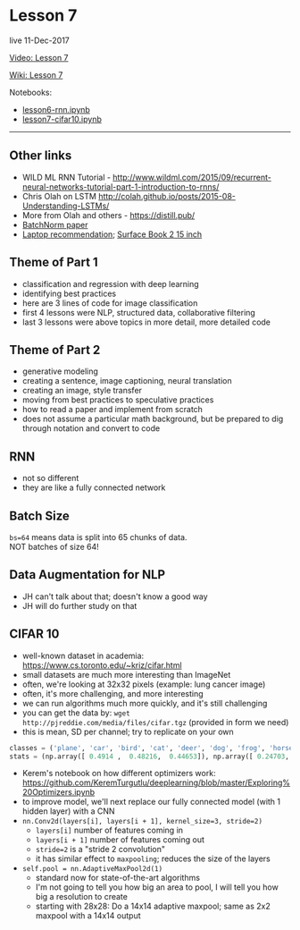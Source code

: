# Lesson 7  
live 11-Dec-2017

[Video: Lesson 7](https://www.youtube.com/watch?v=H3g26EVADgY&feature=youtu.be)

[Wiki: Lesson 7](http://forums.fast.ai/t/lesson-7-wiki-thread/8847/1)

Notebooks:  
* [lesson6-rnn.ipynb](https://github.com/fastai/fastai/blob/master/courses/dl1/lesson6-rnn.ipynb)
* [lesson7-cifar10.ipynb](https://github.com/fastai/fastai/blob/master/courses/dl1/lesson7-cifar10.ipynb)

---
## Other links
- WILD ML RNN Tutorial - http://www.wildml.com/2015/09/recurrent-neural-networks-tutorial-part-1-introduction-to-rnns/
- Chris Olah on LSTM http://colah.github.io/posts/2015-08-Understanding-LSTMs/
- More from Olah and others - https://distill.pub/
- [BatchNorm paper](https://arxiv.org/pdf/1502.03167.pdf)
- [Laptop recommendation](https://youtu.be/EKzSiuqiHNg?t=1h1m51s); [Surface Book 2 15 inch](https://www.cnet.com/products/microsoft-surface-book-2/review/)


## Theme of Part 1
- classification and regression with deep learning
- identifying best practices
- here are 3 lines of code for image classification
- first 4 lessons were NLP, structured data, collaborative filtering
- last 3 lessons were above topics in more detail, more detailed code

## Theme of Part 2
- generative modeling
- creating a sentence, image captioning, neural translation
- creating an image, style transfer
- moving from best practices to speculative practices
- how to read a paper and implement from scratch
- does not assume a particular math background, but be prepared to dig through notation and convert to code

## RNN
- not so different
- they are like a fully connected network

## Batch Size
`bs=64` means data is split into 65 chunks of data.  
NOT batches of size 64!  

## Data Augmentation for NLP
- JH can't talk about that; doesn't know a good way
- JH will do further study on that

## CIFAR 10
- well-known dataset in academia:  https://www.cs.toronto.edu/~kriz/cifar.html
- small datasets are much more interesting than ImageNet
- often, we're looking at 32x32 pixels (example:  lung cancer image)
- often, it's more challenging, and more interesting
- we can run algorithms much more quickly, and it's still challenging
- you can get the data by:  `wget http://pjreddie.com/media/files/cifar.tgz` (provided in form we need)
- this is mean, SD per channel; try to replicate on your own
```python
classes = ('plane', 'car', 'bird', 'cat', 'deer', 'dog', 'frog', 'horse', 'ship', 'truck')
stats = (np.array([ 0.4914 ,  0.48216,  0.44653]), np.array([ 0.24703,  0.24349,  0.26159]))
```  
- Kerem's notebook on how different optimizers work:  https://github.com/KeremTurgutlu/deeplearning/blob/master/Exploring%20Optimizers.ipynb
- to improve model, we'll next replace our fully connected model (with 1 hidden layer) with a CNN
- `nn.Conv2d(layers[i], layers[i + 1], kernel_size=3, stride=2)`
  - `layers[i]` number of features coming in
  - `layers[i + 1]` number of features coming out
  - `stride=2` is a "stride 2 convolution"
  - it has similar effect to `maxpooling`; reduces the size of the layers
- `self.pool = nn.AdaptiveMaxPool2d(1)` 
  - standard now for state-of-the-art algorithms
  - I'm not going to tell you how big an area to pool, I will tell you how big a resolution to create
  - starting with 28x28:  Do a 14x14 adaptive maxpool; same as 2x2 maxpool with a 14x14 output
  
  




